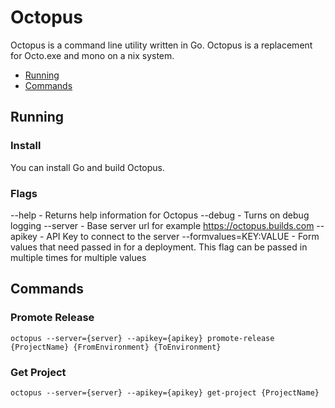 # Octopus

Octopus is a command line utility written in Go. Octopus is a replacement for Octo.exe and mono on a nix system.

* [Running](#running)
* [Commands](#commands)


## Running

### Install
You can install Go and build Octopus.

### Flags
--help - Returns help information for Octopus
--debug - Turns on debug logging
--server - Base server url for example https://octopus.builds.com
--apikey - API Key to connect to the server
--formvalues=KEY:VALUE - Form values that need passed in for a deployment. This flag can be passed in multiple times for multiple values

## Commands

### Promote Release
```
octopus --server={server} --apikey={apikey} promote-release {ProjectName} {FromEnvironment} {ToEnvironment}
```

### Get Project
```
octopus --server={server} --apikey={apikey} get-project {ProjectName}
```

